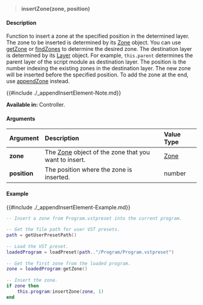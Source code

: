 >**insertZone(zone, position)**

#### Description

Function to insert a zone at the specified position in the determined layer. The zone to be inserted is determined by its [Zone](./Zone.md) object. You can use [getZone](./getZone.md) or [findZones](./findZones.md) to determine the desired zone. The destination layer is determined by its [Layer](./Layer.md) object. For example, ``this.parent`` determines the parent layer of the script module as destination layer. The position is the number indexing the existing zones in the destination layer. The new zone will be inserted before the specified position. To add the zone at the end, use [appendZone](./appendZone.md) instead.

{{#include ./_appendInsertElement-Note.md}}

**Available in:** Controller.

#### Arguments

|Argument|Description|Value Type|
|:-|:-|:-|
|**zone**|The [Zone](./Zone.md) object of the zone that you want to insert.|[Zone](./Zone.md)|
|**position**|The position where the zone is inserted.|number|

#### Example

{{#include ./_appendInsertElement-Example.md}}

```lua
-- Insert a zone from Program.vstpreset into the current program.
   
-- Get the file path for user VST presets.
path = getUserPresetPath()
   
-- Load the VST preset.
loadedProgram = loadPreset(path.."/Program/Program.vstpreset")
   
-- Get the first zone from the loaded program.
zone = loadedProgram:getZone()
   
-- Insert the zone.
if zone then
    this.program:insertZone(zone, 1)
end
```


